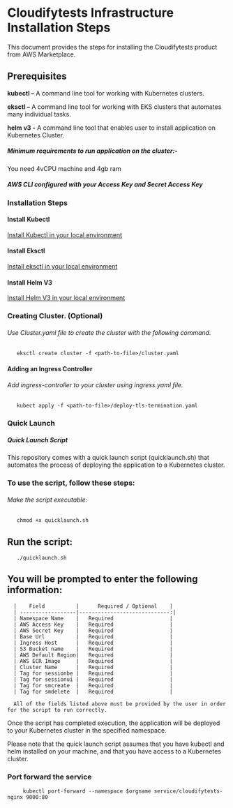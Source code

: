 # Cloudifytests Infrastructure Installation Steps


This document provides the steps for installing the Cloudifytests product from AWS Marketplace.

## Prerequisites
**kubectl –** A command line tool for working with Kubernetes clusters.

**eksctl –** A command line tool for working with EKS clusters that automates many individual tasks.

**helm v3 -** A command line tool that enables user to install application on Kubernetes Cluster.

##### Minimum requirements to run application on the cluster:-

   You need 4vCPU machine and 4gb ram
   
##### AWS CLI configured with your Access Key and Secret Access Key

### Installation Steps
   
#### Install Kubectl
[Install Kubectl in your local environment](https://kubernetes.io/docs/tasks/tools/)

#### Install Eksctl
[Install eksctl in your local environment](https://docs.aws.amazon.com/eks/latest/userguide/eksctl.html)

#### Install Helm V3

[Install Helm V3 in your local environment](https://helm.sh/docs/intro/install/)


       
### Creating Cluster. (Optional)

###### Use Cluster.yaml file to create the cluster with the following command.

       eksctl create cluster -f <path-to-file>/cluster.yaml
             
       
#### Adding an Ingress Controller
      
###### Add ingress-controller to your cluster using ingress.yaml file.

       kubect apply -f <path-to-file>/deploy-tls-termination.yaml 
       
### Quick Launch 
       
##### Quick Launch Script
This repository comes with a quick launch script (quicklaunch.sh) that automates the process of deploying the application to a Kubernetes cluster.

### To use the script, follow these steps:

###### Make the script executable:
       chmod +x quicklaunch.sh
## Run the script:

       ./quicklaunch.sh
       
## You will be prompted to enter the following information:

      |    Field          |      Required / Optional    |
      | ------------------|-----------------------------:|
      | Namespace Name    |   Required                  |
      | AWS Access Key    |   Required                  |
      | AWS Secret Key    |   Required                  |
      | Base Url          |   Required                  |
      | Ingress Host      |   Required                  |
      | S3 Bucket name    |   Required                  |
      | AWS Default Region|   Required                  |
      | AWS ECR Image     |   Required                  |
      | Cluster Name      |   Required                  |
      | Tag for sessionbe |   Required                  |
      | Tag for sessionui |   Required                  |
      | Tag for smcreate  |   Required                  |
      | Tag for smdelete  |   Required                  |
      
      All of the fields listed above must be provided by the user in order for the script to run correctly.
      


Once the script has completed execution, the application will be deployed to your Kubernetes cluster in the specified namespace.

Please note that the quick launch script assumes that you have kubectl and helm installed on your machine, and that you have access to a Kubernetes cluster.


 
### Port forward the service 
   
         kubectl port-forward --namespace $orgname service/cloudifytests-nginx 9000:80
   
